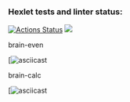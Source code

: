 ### Hexlet tests and linter status:
[![Actions Status](https://github.com/danokp/python-project-49/workflows/hexlet-check/badge.svg)](https://github.com/danokp/python-project-49/actions)
<a href="https://codeclimate.com/github/danokp/python-project-49/maintainability"><img src="https://api.codeclimate.com/v1/badges/3bfb7273713457a21fbf/maintainability" /></a>

brain-even

[![asciicast](https://asciinema.org/a/IP1rN4ElFS8xQQFco5nKag34Q)


brain-calc

[![asciicast](https://asciinema.org/a/MLvNuExSZPTs4j9OczE0vvIqD)
